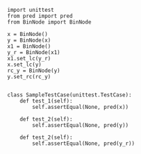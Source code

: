     import unittest
    from pred import pred
    from BinNode import BinNode

    x = BinNode()
    y = BinNode(x)
    x1 = BinNode()
    y_r = BinNode(x1)
    x1.set_lc(y_r)
    x.set_lc(y)
    rc_y = BinNode(y)
    y.set_rc(rc_y)


    class SampleTestCase(unittest.TestCase):
        def test_1(self):
            self.assertEqual(None, pred(x))

        def test_2(self):
            self.assertEqual(None, pred(y))

        def test_2(self):
            self.assertEqual(None, pred(y_r))
